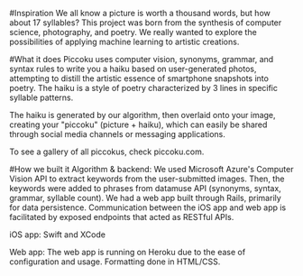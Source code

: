 #Inspiration
We all know a picture is worth a thousand words, but how about 17 syllables? This project was born from the synthesis of computer science, photography, and poetry. We really wanted to explore the possibilities of applying machine learning to artistic creations.

#What it does
Piccoku uses computer vision, synonyms, grammar, and syntax rules to write you a haiku based on user-generated photos, attempting to distill the artistic essence of smartphone snapshots into poetry. The haiku is a style of poetry characterized by 3 lines in specific syllable patterns.

The haiku is generated by our algorithm, then overlaid onto your image, creating your "piccoku" (picture + haiku), which can easily be shared through social media channels or messaging applications.

To see a gallery of all piccokus, check piccoku.com.

#How we built it
Algorithm & backend: We used Microsoft Azure's Computer Vision API to extract keywords from the user-submitted images. Then, the keywords were added to phrases from datamuse API (synonyms, syntax, grammar, syllable count). We had a web app built through Rails, primarily for data persistence. Communication between the iOS app and web app is facilitated by exposed endpoints that acted as RESTful APIs.

iOS app: Swift and XCode

Web app: The web app is running on Heroku due to the ease of configuration and usage. Formatting done in HTML/CSS.


